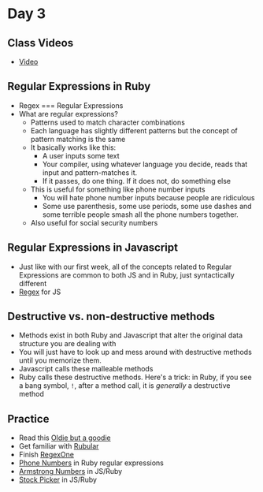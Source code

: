 Day 3
=======================
Class Videos
------------
* [Video](https://vimeo.com/220641881)


Regular Expressions in Ruby
--------------------------------
* Regex === Regular Expressions
* What are regular expressions?
	* Patterns used to match character combinations
	* Each language has slightly different patterns but the concept of pattern matching is the same
	* It basically works like this:
		* A user inputs some text
		* Your compiler, using whatever language you decide, reads that input and pattern-matches it.
		* If it passes, do one thing. If it does not, do something else
	* This is useful for something like phone number inputs
		* You will hate phone number inputs because people are ridiculous
		* Some use parenthesis, some use periods, some use dashes and some terrible people smash all the phone numbers together.
	* Also useful for social security numbers

Regular Expressions in Javascript
--------------------------------
* Just like with our first week, all of the concepts related to Regular Expressions are common to both JS and in Ruby, just syntactically different
* [Regex](https://developer.mozilla.org/en-US/docs/Web/JavaScript/Guide/Regular_Expressions) for JS

Destructive vs. non-destructive methods
--------------------------------------------
* Methods exist in both Ruby and Javascript that alter the original data structure you are dealing with
* You will just have to look up and mess around with destructive methods until you memorize them.
* Javascript calls these malleable methods
* Ruby calls these destructive methods. Here's a trick: in Ruby, if you see a bang symbol, `!`, after a method call, it is _generally_ a destructive method


Practice
--------
* Read this [Oldie but a goodie](https://blog.codinghorror.com/regular-expressions-now-you-have-two-problems/)
* Get familiar with [Rubular](http://rubular.com/)
* Finish [RegexOne](https://regexone.com/)
* [Phone Numbers](https://github.com/CodePlatoon/validate-phone) in Ruby regular expressions
* [Armstrong Numbers](https://github.com/CodePlatoon/armstrong) in JS/Ruby
* [Stock Picker](https://github.com/CodePlatoon/stockpicker) in JS/Ruby
